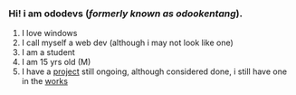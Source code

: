 ### Hi! i am ododevs (*formerly known as odookentang*).
1. I love windows
2. I call myself a web dev (although i may not look like one)
3. I am a student
4. I am 15 yrs old (M)
5. I have a [project](ododevsnotes.web.app) still ongoing, although considered done, i still have one in the [works](ododevsnotes.web.app/beta)
